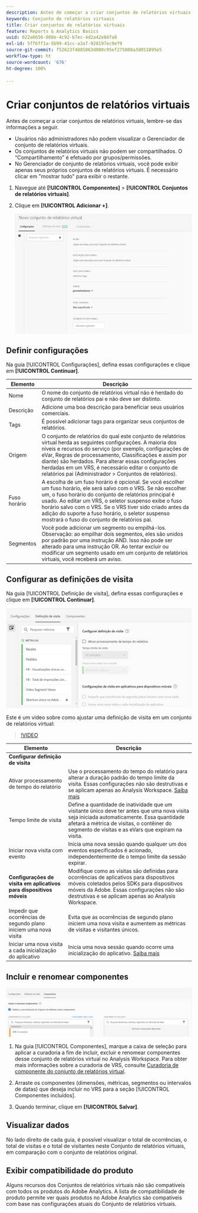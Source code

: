 ```yaml
---
description: Antes de começar a criar conjuntos de relatórios virtuais, lembre-se das informações a seguir.
keywords: Conjunto de relatórios virtuais
title: Criar conjuntos de relatórios virtuais
feature: Reports & Analytics Basics
uuid: 022a6656-808e-4c92-b7ec-4d2a42e84fa8
exl-id: 5ff6ff1a-5b99-41cc-a3a7-928197ec9ef9
source-git-commit: f52623f4885063d080c95ef275808a3d051895e5
workflow-type: ht
source-wordcount: '676'
ht-degree: 100%

---
```


# Criar conjuntos de relatórios virtuais

Antes de começar a criar conjuntos de relatórios virtuais, lembre-se das informações a seguir.

* Usuários não administradores não podem visualizar o Gerenciador de conjunto de relatórios virtuais.
* Os conjuntos de relatórios virtuais não podem ser compartilhados. O “Compartilhamento” é efetuado por grupos/permissões.
* No Gerenciador de conjunto de relatórios virtuais, você pode exibir apenas seus próprios conjuntos de relatórios virtuais. É necessário clicar em &quot;mostrar tudo&quot; para exibir o restante.

1. Navegue até **[!UICONTROL Componentes]** > **[!UICONTROL Conjuntos de relatórios virtuais]**.
1. Clique em **[!UICONTROL Adicionar +]**.

   ![](assets/new_vrs.png)

## Definir configurações

Na guia [!UICONTROL Configurações], defina essas configurações e clique em **[!UICONTROL Continuar]**.

| Elemento | Descrição |
| --- |--- |
| Nome | O nome do conjunto de relatórios virtual não é herdado do conjunto de relatórios pai e não deve ser distinto. |
| Descrição | Adicione uma boa descrição para beneficiar seus usuários comerciais. |
| Tags | É possível adicionar tags para organizar seus conjuntos de relatórios. |
| Origem | O conjunto de relatórios do qual este conjunto de relatórios virtual herda as seguintes configurações. A maioria dos níveis e recursos do serviço (por exemplo, configurações de eVar, Regras de processamento, Classificações e assim por diante) são herdados. Para alterar essas configurações herdadas em um VRS, é necessário editar o conjunto de relatórios pai (Administrador > Conjuntos de relatórios). |
| Fuso horário | A escolha de um fuso horário é opcional. Se você escolher um fuso horário, ele será salvo com o VRS. Se não escolher um, o fuso horário do conjunto de relatórios principal é usado.  Ao editar um VRS, o seletor suspenso exibe o fuso horário salvo com o VRS. Se o VRS tiver sido criado antes da adição do suporte a fuso horário, o seletor suspenso mostrará o fuso do conjunto de relatórios pai. |
| Segmentos | Você pode adicionar um segmento ou empilhá-los.   Observação: ao empilhar dois segmentos, eles são unidos por padrão por uma instrução AND. Isso não pode ser alterado para uma instrução OR. Ao tentar excluir ou modificar um segmento usado em um conjunto de relatórios virtuais, você receberá um aviso. |

## Configurar as definições de visita

Na guia [!UICONTROL Definição de visita], defina essas configurações e clique em **[!UICONTROL Continuar]**.

![](assets/visit-definition.png)

Este é um vídeo sobre como ajustar uma definição de visita em um conjunto de relatórios virtual:

>[!VIDEO](https://video.tv.adobe.com/v/23545/?quality=12)

| Elemento | Descrição |
| --- |--- |
| **Configurar definição de visita** |  |
| Ativar processamento de tempo do relatório | Use o processamento do tempo do relatório para alterar a duração padrão do tempo limite da visita. Essas configurações não são destrutivas e se aplicam apenas ao Analysis Workspace. [Saiba mais](/help/components/vrs/vrs-report-time-processing.md) |
| Tempo limite de visita | Define a quantidade de inatividade que um visitante único deve ter antes que uma nova visita seja iniciada automaticamente. Essa quantidade afetará a métrica de visitas, o contêiner do segmento de visitas e as eVars que expiram na visita. |
| Iniciar nova visita com evento | Inicia uma nova sessão quando qualquer um dos eventos especificados é acionado, independentemente de o tempo limite da sessão expirar. |
| **Configurações de visita em aplicativos para dispositivos móveis** | Modifique como as visitas são definidas para ocorrências de aplicativos para dispositivos móveis coletados pelos SDKs para dispositivos móveis da Adobe. Essas configurações não são destrutivas e se aplicam apenas ao Analysis Workspace. |
| Impedir que ocorrências de segundo plano iniciem uma nova visita | Evita que as ocorrências de segundo plano iniciem uma nova visita e aumentem as métricas de visitas e visitantes únicos. |
| Iniciar uma nova visita a cada inicialização do aplicativo | Inicia uma nova sessão quando ocorre uma inicialização do aplicativo. [Saiba mais](/help/components/vrs/vrs-mobile-visit-processing.md) |

## Incluir e renomear componentes

![](assets/components.png)

1. Na guia [!UICONTROL Componentes], marque a caixa de seleção para aplicar a curadoria a fim de incluir, excluir e renomear componentes desse conjunto de relatórios virtual no Analysis Workspace.
Para obter mais informações sobre a curadoria de VRS, consulte [Curadoria de componente do conjunto de relatórios virtual](https://experienceleague.adobe.com/docs/analytics/components/virtual-report-suites/vrs-components.html?lang=pt-BR#virtual-report-suites).

1. Arraste os componentes (dimensões, métricas, segmentos ou intervalos de datas) que deseja incluir no VRS para a seção [!UICONTROL Componentes incluídos].

1. Quando terminar, clique em **[!UICONTROL Salvar]**.

## Visualizar dados

No lado direito de cada guia, é possível visualizar o total de ocorrências, o total de visitas e o total de visitantes neste Conjunto de relatórios virtuais, em comparação com o conjunto de relatórios original.

## Exibir compatibilidade do produto

Alguns recursos dos Conjuntos de relatórios virtuais não são compatíveis com todos os produtos do Adobe Analytics. A lista de compatibilidade de produto permite ver quais produtos no Adobe Analytics são compatíveis com base nas configurações atuais do Conjunto de relatórios virtuais.
